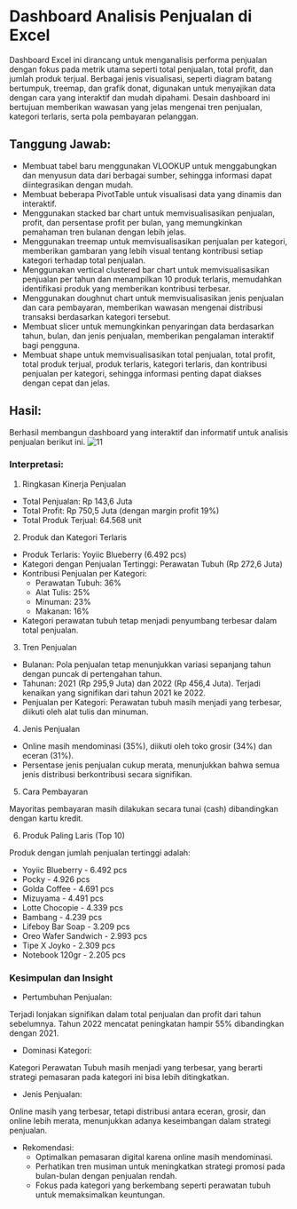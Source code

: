 # Dashboard Analisis Penjualan di Excel
Dashboard Excel ini dirancang untuk menganalisis performa penjualan dengan fokus pada metrik utama seperti total penjualan, total profit, dan jumlah produk terjual. Berbagai jenis visualisasi, seperti diagram batang bertumpuk, treemap, dan grafik donat, digunakan untuk menyajikan data dengan cara yang interaktif dan mudah dipahami. Desain dashboard ini bertujuan memberikan wawasan yang jelas mengenai tren penjualan, kategori terlaris, serta pola pembayaran pelanggan.

## Tanggung Jawab:
- Membuat tabel baru menggunakan VLOOKUP untuk menggabungkan dan menyusun data dari berbagai sumber, sehingga informasi dapat diintegrasikan dengan mudah.
- Membuat beberapa PivotTable untuk visualisasi data yang dinamis dan interaktif.
- Menggunakan stacked bar chart untuk memvisualisasikan penjualan, profit, dan persentase profit per bulan, yang memungkinkan pemahaman tren bulanan dengan lebih jelas.
- Menggunakan treemap untuk memvisualisasikan penjualan per kategori, memberikan gambaran yang lebih visual tentang kontribusi setiap kategori terhadap total penjualan.
- Menggunakan vertical clustered bar chart untuk memvisualisasikan penjualan per tahun dan menampilkan 10 produk terlaris, memudahkan identifikasi produk yang memberikan kontribusi terbesar.
- Menggunakan doughnut chart untuk memvisualisasikan jenis penjualan dan cara pembayaran, memberikan wawasan mengenai distribusi transaksi berdasarkan kategori tersebut.
- Membuat slicer untuk memungkinkan penyaringan data berdasarkan tahun, bulan, dan jenis penjualan, memberikan pengalaman interaktif bagi pengguna.
- Membuat shape untuk memvisualisasikan total penjualan, total profit, total produk terjual, produk terlaris, kategori terlaris, dan kontribusi penjualan per kategori, sehingga informasi penting dapat diakses dengan cepat dan jelas.

## Hasil:
Berhasil membangun dashboard yang interaktif dan informatif untuk analisis penjualan berikut ini.
![11](https://github.com/user-attachments/assets/e432ce71-e45b-4232-baca-028bae93cdca)


### Interpretasi:
1. Ringkasan Kinerja Penjualan
   
  - Total Penjualan: Rp 143,6 Juta
  - Total Profit: Rp 750,5 Juta (dengan margin profit 19%)
  - Total Produk Terjual: 64.568 unit

2. Produk dan Kategori Terlaris
   
- Produk Terlaris: Yoyiic Blueberry (6.492 pcs)
- Kategori dengan Penjualan Tertinggi: Perawatan Tubuh (Rp 272,6 Juta)
- Kontribusi Penjualan per Kategori:
    - Perawatan Tubuh: 36%
    - Alat Tulis: 25%
    - Minuman: 23%
    - Makanan: 16%
- Kategori perawatan tubuh tetap menjadi penyumbang terbesar dalam total penjualan.

3. Tren Penjualan
- Bulanan: Pola penjualan tetap menunjukkan variasi sepanjang tahun dengan puncak di pertengahan tahun.
- Tahunan: 2021 (Rp 295,9 Juta) dan 2022 (Rp 456,4 Juta). Terjadi kenaikan yang signifikan dari tahun 2021 ke 2022.
- Penjualan per Kategori: Perawatan tubuh masih menjadi yang terbesar, diikuti oleh alat tulis dan minuman.
  
4. Jenis Penjualan

- Online masih mendominasi (35%), diikuti oleh toko grosir (34%) dan eceran (31%).
- Persentase jenis penjualan cukup merata, menunjukkan bahwa semua jenis distribusi berkontribusi secara signifikan.

5. Cara Pembayaran
   
Mayoritas pembayaran masih dilakukan secara tunai (cash) dibandingkan dengan kartu kredit.

6. Produk Paling Laris (Top 10)

Produk dengan jumlah penjualan tertinggi adalah:
- Yoyiic Blueberry - 6.492 pcs
- Pocky - 4.926 pcs
- Golda Coffee - 4.691 pcs
- Mizuyama - 4.491 pcs
- Lotte Chocopie - 4.339 pcs
- Bambang - 4.239 pcs
- Lifeboy Bar Soap - 3.209 pcs
- Oreo Wafer Sandwich - 2.993 pcs
- Tipe X Joyko - 2.309 pcs
- Notebook 120gr - 2.205 pcs

### Kesimpulan dan Insight
- Pertumbuhan Penjualan:

Terjadi lonjakan signifikan dalam total penjualan dan profit dari tahun sebelumnya.
Tahun 2022 mencatat peningkatan hampir 55% dibandingkan dengan 2021.

- Dominasi Kategori:

Kategori Perawatan Tubuh masih menjadi yang terbesar, yang berarti strategi pemasaran pada kategori ini bisa lebih ditingkatkan.

- Jenis Penjualan:

Online masih yang terbesar, tetapi distribusi antara eceran, grosir, dan online lebih merata, menunjukkan adanya keseimbangan dalam strategi penjualan.
- Rekomendasi:
    - Optimalkan pemasaran digital karena online masih mendominasi.
    - Perhatikan tren musiman untuk meningkatkan strategi promosi pada bulan-bulan dengan penjualan rendah.
    - Fokus pada kategori yang berkembang seperti perawatan tubuh untuk memaksimalkan keuntungan.
